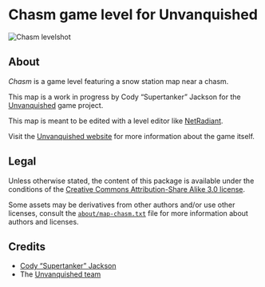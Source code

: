 Chasm game level for Unvanquished
=================================

![Chasm levelshot](meta/chasm/chasm.webp)


About
-----

_Chasm_ is a game level featuring a snow station map near a chasm.

This map is a work in progress by Cody “Supertanker” Jackson for the [Unvanquished](https://unvanquished.net) game project.

This map is meant to be edited with a level editor like [NetRadiant](https://netradiant.gitlab.io/).

Visit the [Unvanquished website](https://unvanquished.net) for more information about the game itself.


Legal
-----

Unless otherwise stated, the content of this package is available under the conditions of the [Creative Commons Attribution-Share Alike 3.0 license](https://creativecommons.org/licenses/by-sa/3.0/).

Some assets may be derivatives from other authors and/or use other licenses, consult the [`about/map-chasm.txt`](about/map-chasm.txt) file for more information about authors and licenses.


Credits
-------

- [Cody “Supertanker” Jackson](https://jacksontech.net)
- The [Unvanquished team](https://unvanquished.net/about/)
